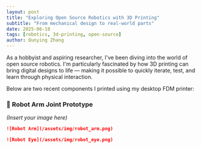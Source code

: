 ```yaml
---
layout: post
title: "Exploring Open Source Robotics with 3D Printing"
subtitle: "From mechanical design to real-world parts"
date: 2025-06-18
tags: [robotics, 3d-printing, open-source]
author: Qunying Zhang
---
```


As a hobbyist and aspiring researcher, I've been diving into the world of open source robotics. I'm particularly fascinated by how 3D printing can bring digital designs to life — making it possible to quickly iterate, test, and learn through physical interaction.

Below are two recent components I printed using my desktop FDM printer:

### 🤖 Robot Arm Joint Prototype

*(Insert your image here)*  
```markdown
![Robot Arm](/assets/img/robot_arm.png)

![Robot Eye](/assets/img/robot_eye.png)

